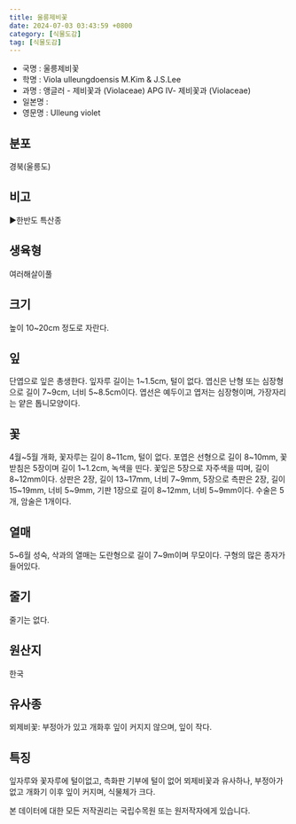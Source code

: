 ```yaml
---
title: 울릉제비꽃
date: 2024-07-03 03:43:59 +0800
category: [식물도감]
tag: [식물도감]
---
```




- 국명 : 울릉제비꽃
- 학명 : Viola ulleungdoensis M.Kim & J.S.Lee
- 과명 : 앵글러 - 제비꽃과 (Violaceae) APG Ⅳ- 제비꽃과 (Violaceae)
- 일본명 : 
- 영문명 : Ulleung violet


## 분포
경북(울릉도)
## 비고
▶한반도 특산종
## 생육형
여러해살이풀
## 크기
높이 10~20cm 정도로 자란다.
## 잎
단엽으로 잎은 총생한다. 잎자루 길이는 1~1.5cm, 털이 없다. 엽신은 난형 또는 심장형으로 길이 7~9cm, 너비 5~8.5cm이다. 엽선은 예두이고 엽저는 심장형이며, 가장자리는 얕은 톱니모양이다.
## 꽃
4월~5월 개화, 꽃자루는 길이 8~11cm, 털이 없다. 포엽은 선형으로 길이 8~10mm, 꽃받침은 5장이며 길이 1~1.2cm, 녹색을 띤다. 꽃잎은 5장으로 자주색을 띠며, 길이 8~12mm이다. 상판은 2장, 길이 13~17mm, 너비 7~9mm, 5장으로 측판은 2장, 길이 15~19mm, 너비 5~9mm, 기판 1장으로 길이 8~12mm, 너비 5~9mm이다. 수술은 5개, 암술은 1개이다.
## 열매
5~6월 성숙, 삭과의 열매는 도란형으로 길이 7~9m이며 무모이다. 구형의 많은 종자가 들어있다.
## 줄기
줄기는 없다.
## 원산지
한국
## 유사종
뫼제비꽃: 부정아가 있고 개화후 잎이 커지지 않으며, 잎이 작다.
## 특징
잎자루와 꽃자루에 털이없고, 측화판 기부에 털이 없어 뫼제비꽃과 유사하나, 부정아가 없고 개화기 이후 잎이 커지며, 식물체가 크다.






본 데이터에 대한 모든 저작권리는 국립수목원 또는 원저작자에게 있습니다.
